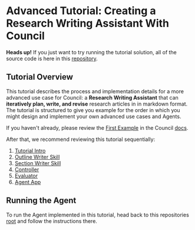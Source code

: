 # Advanced Tutorial: Creating a Research Writing Assistant With Council

**Heads up!** If you just want to try running the tutorial solution, all of the source code is here in this [repository](https://github.com/chain-ml/council-writing-assistant).

## Tutorial Overview

This tutorial describes the process and implementation details for a more advanced use case for Council: a **Research Writing Assistant** that can **iteratively plan, write, and revise** research articles in in markdown format. The tutorial is structured to give you example for the order in which you might design and implement your own advanced use cases and Agents.

If you haven't already, please review the [First Example](https://council.dev/en/stable/getting_started/first_example.html) in the Council [docs](https://council.dev/en/stable/index.html).

After that, we recommend reviewing this tutorial sequentially:
1. [Tutorial Intro](./1_intro.md)
2. [Outline Writer Skill](./2_outline_writer_skill.md)
3. [Section Writer Skill](./3_article_section_writer_skill.md)
4. [Controller](./4_controller.md)
5. [Evaluator](./5_evaluator.md)
6. [Agent App](./6_agent.md)

## Running the Agent

To run the Agent implemented in this tutorial, head back to this repositories [root](https://github.com/chain-ml/council-writing-assistant) and follow the instructions there.